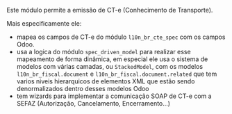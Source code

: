 Este módulo permite a emissão de CT-e (Conhecimento de Transporte).

Mais especificamente ele:  
- mapea os campos de CT-e do módulo `l10n_br_cte_spec` com os campos
  Odoo.
- usa a logica do módulo `spec_driven_model` para realizar esse
  mapeamento de forma dinâmica, em especial ele usa o sistema de modelos
  com várias camadas, ou `StackedModel`, com os modelos
  `l10n_br_fiscal.document` e `l10n_br_fiscal.document.related` que tem
  varios niveis hierarquicos de elementos XML que estão sendo
  denormalizados dentro desses modelos Odoo 
- tem wizards para implementar a comunicação SOAP de CT-e com a SEFAZ
  (Autorização, Cancelamento, Encerramento...)
